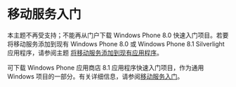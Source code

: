 <properties pageTitle="针对 Windows Phone 应用程序的 Azure 移动服务入门" metaKeywords="" description="请按照本教程使用 Azure 移动服务进行 Windows Phone 开发。 " metaCanonical="" services="" documentationCenter="Mobile" title="移动服务入门" authors="glenga" solutions="" manager="" editor="" />
<tags ms.service=""
    ms.date=""
    wacn.date=""
    />

# <a name="getting-started"> </a>移动服务入门

本主题不再受支持；不能再从门户下载 Windows Phone 8.0 快速入门项目。若要将移动服务添加到现有 Windows Phone 8.0 或 Windows Phone 8.1 Silverlight 应用程序，请参阅主题 [将移动服务添加到现有应用程序](/zh-cn/documentation/articles/mobile-services-windows-phone-get-started-data/)。 

可下载 Windows Phone 应用商店 8.1 应用程序快速入门项目，作为通用 Windows 项目的一部分。有关详细信息，请参阅[移动服务入门](/zh-cn/documentation/articles/mobile-services-javascript-backend-windows-store-dotnet-get-started/)。 
